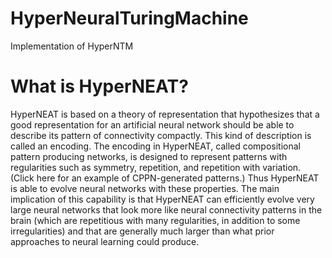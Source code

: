 # HyperNeuralTuringMachine
Implementation of HyperNTM

# What is HyperNEAT?
HyperNEAT is based on a theory of representation that hypothesizes that a good representation for an artificial neural network should be able to describe its pattern of connectivity compactly. This kind of description is called an encoding. The encoding in HyperNEAT, called compositional pattern producing networks, is designed to represent patterns with regularities such as symmetry, repetition, and repetition with variation. (Click here for an example of CPPN-generated patterns.) Thus HyperNEAT is able to evolve neural networks with these properties. The main implication of this capability is that HyperNEAT can efficiently evolve very large neural networks that look more like neural connectivity patterns in the brain (which are repetitious with many regularities, in addition to some irregularities) and that are generally much larger than what prior approaches to neural learning could produce. 


